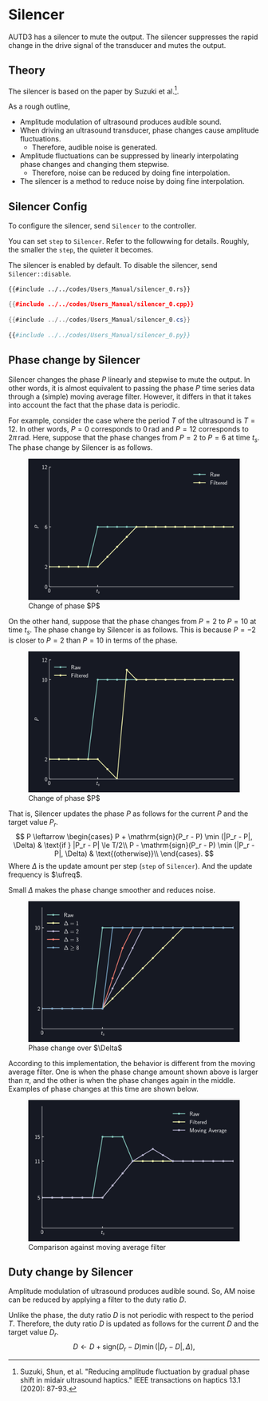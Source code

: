 # Silencer

AUTD3 has a silencer to mute the output.
The silencer suppresses the rapid change in the drive signal of the transducer and mutes the output.

## Theory

The silencer is based on the paper by Suzuki et al.[^suzuki2020].

As a rough outline,
- Amplitude modulation of ultrasound produces audible sound.
- When driving an ultrasound transducer, phase changes cause amplitude fluctuations.
  - Therefore, audible noise is generated.
- Amplitude fluctuations can be suppressed by linearly interpolating phase changes and changing them stepwise.
  - Therefore, noise can be reduced by doing fine interpolation.
- The silencer is a method to reduce noise by doing fine interpolation.

## Silencer Config

To configure the silencer, send `Silencer` to the controller.

You can set `step` to `Silencer`.
Refer to the followwing for details.
Roughly, the smaller the `step`, the quieter it becomes.

The silencer is enabled by default.
To disable the silencer, send `Silencer::disable`.

```rust,edition2021
{{#include ../../codes/Users_Manual/silencer_0.rs}}
```

```cpp
{{#include ../../codes/Users_Manual/silencer_0.cpp}}
```

```cs
{{#include ../../codes/Users_Manual/silencer_0.cs}}
```

```python
{{#include ../../codes/Users_Manual/silencer_0.py}}
```


## Phase change by Silencer

Silencer changes the phase $P$ linearly and stepwise to mute the output.
In other words, it is almost equivalent to passing the phase $P$ time series data through a (simple) moving average filter.
However, it differs in that it takes into account the fact that the phase data is periodic.

For example, consider the case where the period $T$ of the ultrasound is $T=12$.
In other words, $P=0$ corresponds to $0\,\mathrm{rad}$ and $P=12$ corresponds to $2\pi\,\mathrm{rad}$.
Here, suppose that the phase changes from $P=2$ to $P=6$ at time $t_s$.
The phase change by Silencer is as follows.

<figure>
  <img src="../fig/Users_Manual/silent/phase.svg"/>
<figcaption>Change of phase $P$</figcaption>
</figure>

On the other hand, suppose that the phase changes from $P=2$ to $P=10$ at time $t_s$.
The phase change by Silencer is as follows.
This is because $P=-2$ is closer to $P=2$ than $P=10$ in terms of the phase.

<figure>
  <img src="../fig/Users_Manual/silent/phase2.svg"/>
<figcaption>Change of phase $P$</figcaption>
</figure>

That is, Silencer updates the phase $P$ as follows for the current $P$ and the target value $P_r$.
$$
    P \leftarrow \begin{cases}
        P + \mathrm{sign}(P_r - P) \min (|P_r - P|, \Delta) & \text{if } |P_r - P| \le T/2\\
        P - \mathrm{sign}(P_r - P) \min (|P_r - P|, \Delta) & \text{(otherwise)}\\
    \end{cases}.
$$
Where $\Delta$ is the update amount per step (`step` of `Silencer`).
And the update frequency is $\ufreq$.

Small $\Delta$ makes the phase change smoother and reduces noise.

<figure>
  <img src="../fig/Users_Manual/silent/duty.svg"/>
<figcaption>Phase change over $\Delta$</figcaption>
</figure>

According to this implementation, the behavior is different from the moving average filter.
One is when the phase change amount shown above is larger than $\pi$, and the other is when the phase changes again in the middle.
Examples of phase changes at this time are shown below.

<figure>
  <img src="../fig/Users_Manual/silent/mean.svg"/>
<figcaption>Comparison against moving average filter</figcaption>
</figure>

## Duty change by Silencer

Amplitude modulation of ultrasound produces audible sound.
So, AM noise can be reduced by applying a filter to the duty ratio $D$.

Unlike the phase, the duty ratio $D$ is not periodic with respect to the period $T$.
Therefore, the duty ratio $D$ is updated as follows for the current $D$ and the target value $D_r$.
$$
    D \leftarrow D + \mathrm{sign}(D_r - D) \min (|D_r - D|, \Delta),
$$

[^suzuki2020]: Suzuki, Shun, et al. "Reducing amplitude fluctuation by gradual phase shift in midair ultrasound haptics." IEEE transactions on haptics 13.1 (2020): 87-93.

